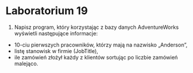 # Laboratorium 19

1. Napisz program, który korzystając z bazy danych AdventureWorks wyświetli następujące informacje:
* 10-ciu pierwszych pracowników, którzy mają na nazwisko „Anderson”,
* listę stanowisk w firmie (JobTitle),
* ile zamówień złożył każdy z klientów sortując po liczbie zamówień malejąco.
 
 

  
